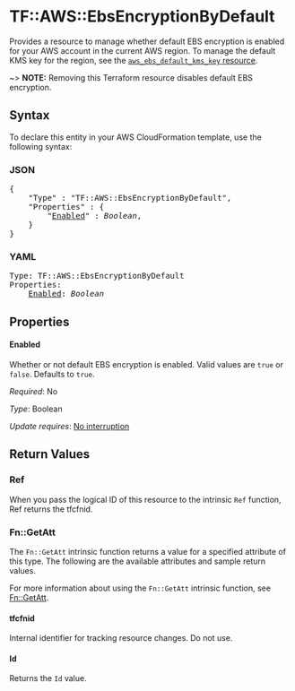 # TF::AWS::EbsEncryptionByDefault

Provides a resource to manage whether default EBS encryption is enabled for your AWS account in the current AWS region. To manage the default KMS key for the region, see the [`aws_ebs_default_kms_key` resource](/docs/providers/aws/r/ebs_default_kms_key.html).

~> **NOTE:** Removing this Terraform resource disables default EBS encryption.

## Syntax

To declare this entity in your AWS CloudFormation template, use the following syntax:

### JSON

<pre>
{
    "Type" : "TF::AWS::EbsEncryptionByDefault",
    "Properties" : {
        "<a href="#enabled" title="Enabled">Enabled</a>" : <i>Boolean</i>,
    }
}
</pre>

### YAML

<pre>
Type: TF::AWS::EbsEncryptionByDefault
Properties:
    <a href="#enabled" title="Enabled">Enabled</a>: <i>Boolean</i>
</pre>

## Properties

#### Enabled

Whether or not default EBS encryption is enabled. Valid values are `true` or `false`. Defaults to `true`.

_Required_: No

_Type_: Boolean

_Update requires_: [No interruption](https://docs.aws.amazon.com/AWSCloudFormation/latest/UserGuide/using-cfn-updating-stacks-update-behaviors.html#update-no-interrupt)

## Return Values

### Ref

When you pass the logical ID of this resource to the intrinsic `Ref` function, Ref returns the tfcfnid.

### Fn::GetAtt

The `Fn::GetAtt` intrinsic function returns a value for a specified attribute of this type. The following are the available attributes and sample return values.

For more information about using the `Fn::GetAtt` intrinsic function, see [Fn::GetAtt](https://docs.aws.amazon.com/AWSCloudFormation/latest/UserGuide/intrinsic-function-reference-getatt.html).

#### tfcfnid

Internal identifier for tracking resource changes. Do not use.

#### Id

Returns the <code>Id</code> value.

